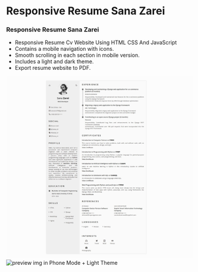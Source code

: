 # Responsive Resume Sana Zarei
### Responsive Resume Sana Zarei

- Responsive Resume Cv Website Using HTML CSS And JavaScript
- Contains a mobile navigation with icons.
- Smooth scrolling in each section in mobile version.
- Includes a light and dark theme.
- Export resume website to PDF.

![preview img in Desktop Mode + Light Theme](Screenshot/ScreenShot1.jpg)
![preview img in Phone Mode + Light Theme](Screenshot/ScreenShot2.jpg)
